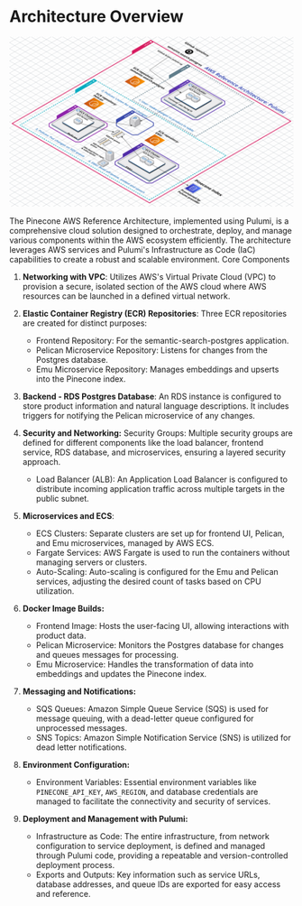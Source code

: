 # Architecture Overview 

![Pinecone AWS Reference Architecture](./docs/aws-ref-arch-pulumi.png)

The Pinecone AWS Reference Architecture, implemented using Pulumi, is a comprehensive cloud solution designed to orchestrate, deploy, and manage various components within the AWS ecosystem efficiently. The architecture leverages AWS services and Pulumi's Infrastructure as Code (IaC) capabilities to create a robust and scalable environment.
Core Components

1. **Networking with VPC**: Utilizes AWS's Virtual Private Cloud (VPC) to provision a secure, isolated section of the AWS cloud where AWS resources can be launched in a defined virtual network.

1. **Elastic Container Registry (ECR) Repositories**: Three ECR repositories are created for distinct purposes:
    * Frontend Repository: For the semantic-search-postgres application.
    * Pelican Microservice Repository: Listens for changes from the Postgres database.
    * Emu Microservice Repository: Manages embeddings and upserts into the Pinecone index.

1. **Backend - RDS Postgres Database**: An RDS instance is configured to store product information and natural language descriptions. It includes triggers for notifying the Pelican microservice of any changes.

1. **Security and Networking:** Security Groups: Multiple security groups are defined for different components like the load balancer, frontend service, RDS database, and microservices, ensuring a layered security approach.
    * Load Balancer (ALB): An Application Load Balancer is configured to distribute incoming application traffic across multiple targets in the public subnet.

1. **Microservices and ECS**:
    * ECS Clusters: Separate clusters are set up for frontend UI, Pelican, and Emu microservices, managed by AWS ECS.
    * Fargate Services: AWS Fargate is used to run the containers without managing servers or clusters.
    * Auto-Scaling: Auto-scaling is configured for the Emu and Pelican services, adjusting the desired count of tasks based on CPU utilization.

1. **Docker Image Builds:**
    * Frontend Image: Hosts the user-facing UI, allowing interactions with product data.
    * Pelican Microservice: Monitors the Postgres database for changes and queues messages for processing.
    * Emu Microservice: Handles the transformation of data into embeddings and updates the Pinecone index.

1. **Messaging and Notifications:**
    * SQS Queues: Amazon Simple Queue Service (SQS) is used for message queuing, with a dead-letter queue configured for unprocessed messages.
    * SNS Topics: Amazon Simple Notification Service (SNS) is utilized for dead letter notifications.

1. **Environment Configuration:**
    * Environment Variables: Essential environment variables like `PINECONE_API_KEY`, `AWS_REGION`, and database credentials are managed to facilitate the connectivity and security of services.

1. **Deployment and Management with Pulumi:**
    * Infrastructure as Code: The entire infrastructure, from network configuration to service deployment, is defined and managed through Pulumi code, providing a repeatable and version-controlled deployment process.
    * Exports and Outputs: Key information such as service URLs, database addresses, and queue IDs are exported for easy access and reference.
